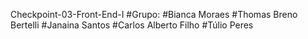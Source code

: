Checkpoint-03-Front-End-I
#Grupo:
#Bianca Moraes
#Thomas Breno Bertelli
#Janaina Santos
#Carlos Alberto Filho
#Túlio Peres
